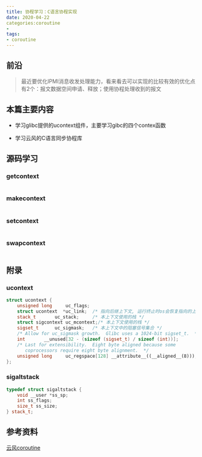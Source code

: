 ```yaml
---
title: 协程学习：C语言协程实现
date: 2020-04-22
categories:coroutine
- 
tags:
- coroutine
---
```


## 前沿

>最近要优化IPMI消息收发处理能力，看来看去可以实现的比较有效的优化点有2个：报文数据空间申请、释放；使用协程处理收到的报文

## 本篇主要内容

* 学习glibc提供的ucontext组件，主要学习gibc的四个contex函数

* 学习云风的C语言同步协程库

## 源码学习

### getcontext

``` c++
```

### makecontext

``` c++
```

### setcontext

``` c++
```

### swapcontext

``` c++
```


## 附录

### ucontext

``` c++
struct ucontext {
	unsigned long	  uc_flags;
	struct ucontext  *uc_link;	/* 指向后继上下文, 运行终止时os会恢复指向的上下文 */
	stack_t		  uc_stack;		/* 本上下文使用的栈 */
	struct sigcontext uc_mcontext;/* 本上下文使用的栈 */
	sigset_t	  uc_sigmask;	/* 本上下文中的阻塞信号集合 */
	/* Allow for uc_sigmask growth.  Glibc uses a 1024-bit sigset_t.  */
	int		  __unused[32 - (sizeof (sigset_t) / sizeof (int))];
	/* Last for extensibility.  Eight byte aligned because some
	   coprocessors require eight byte alignment.  */
 	unsigned long	  uc_regspace[128] __attribute__((__aligned__(8)));
};
```

### sigaltstack

``` c++
typedef struct sigaltstack {
	void __user *ss_sp;
	int ss_flags;
	size_t ss_size;
} stack_t;
```

## 参考资料

[云风coroutine](https://github.com/cloudwu/coroutine)
